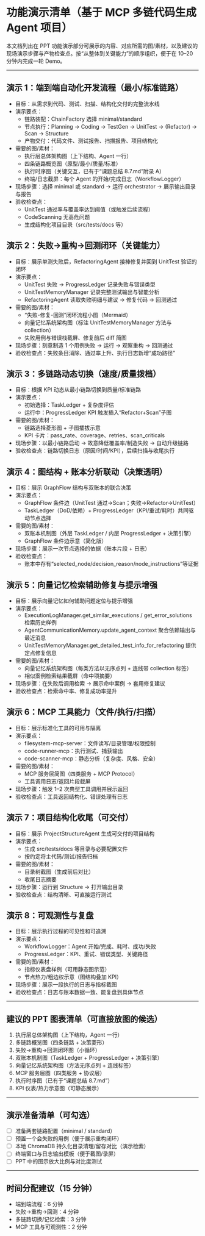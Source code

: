 # 功能演示清单（基于 MCP 多链代码生成 Agent 项目）

本文档列出在 PPT 功能演示部分可展示的内容、对应所需的图/素材，以及建议的现场演示步骤与产物检查点。按“从整体到关键能力”的顺序组织，便于在 10–20 分钟内完成一轮 Demo。

---

## 演示 1：端到端自动化开发流程（最小/标准链路）
- 目标：从需求到代码、测试、扫描、结构化交付的完整流水线
- 演示要点：
  - 链路装配：ChainFactory 选择 minimal/standard
  - 节点执行：Planning → Coding → TestGen → UnitTest → (Refactor) → Scan → Structure
  - 产物交付：代码文件、测试报告、扫描报告、项目结构化
- 需要的图/素材：
  - 执行层总体架构图（上下结构、Agent 一行）
  - 四条链路概览图（原型/最小/质量/标准）
  - 执行时序图（关键交互，已有于“课题总结 8.7.md”附录 A）
  - 终端/日志截屏：每个 Agent 的开始/完成日志（WorkflowLogger）
- 现场步骤：选择 minimal 或 standard → 运行 orchestrator → 展示输出目录与报告
- 验收检查点：
  - UnitTest 通过率与覆盖率达到阈值（或触发后续流程）
  - CodeScanning 无高危问题
  - 生成结构化项目目录（src/tests/docs 等）

## 演示 2：失败→重构→回测闭环（关键能力）
- 目标：展示单测失败后，RefactoringAgent 接棒修复并回到 UnitTest 验证的闭环
- 演示要点：
  - UnitTest 失败 → ProgressLedger 记录失败与错误类型
  - UnitTestMemoryManager 记录完整测试输出与智能分析
  - RefactoringAgent 读取失败明细与建议 → 修复代码 → 回测通过
- 需要的图/素材：
  - “失败-修复-回测”闭环流程小图（Mermaid）
  - 向量记忆系统架构图（标注 UnitTestMemoryManager 方法与 collection）
  - 失败用例与错误栈截屏、修复前后 diff 简图
- 现场步骤：刻意制造 1 个用例失败 → 运行 → 观察重构 → 回测通过
- 验收检查点：失败条目消除、通过率上升、执行日志新增“成功路径”

## 演示 3：多链路动态切换（速度/质量拨档）
- 目标：根据 KPI 动态从最小链路切换到质量/标准链路
- 演示要点：
  - 初始选择：TaskLedger + 复杂度评估
  - 运行中：ProgressLedger KPI 触发插入“Refactor+Scan”子图
- 需要的图/素材：
  - 链路选择菱形图 + 子图插拔示意
  - KPI 卡片：pass_rate、coverage、retries、scan_criticals
- 现场步骤：以最小链路启动 → 故意降低覆盖率/制造失败 → 自动升级链路
- 验收检查点：链路切换日志（原因/时间/KPI），后续扫描与收尾执行

## 演示 4：图结构 + 账本分析联动（决策透明）
- 目标：展示 GraphFlow 结构与双账本的联合决策
- 演示要点：
  - GraphFlow 条件边（UnitTest 通过→Scan；失败→Refactor→UnitTest）
  - TaskLedger（DoD/依赖）+ ProgressLedger（KPI/重试/耗时）共同驱动节点选择
- 需要的图/素材：
  - 双账本机制图（外层 TaskLedger / 内层 ProgressLedger + 决策引擎）
  - GraphFlow 条件边示意（简化版）
- 现场步骤：展示一次节点选择的依据（账本片段 + 日志）
- 验收检查点：
  - 账本中存有“selected_node/decision_reason/node_instructions”等证据

## 演示 5：向量记忆检索辅助修复与提示增强
- 目标：展示向量记忆如何辅助问题定位与提示增强
- 演示要点：
  - ExecutionLogManager.get_similar_executions / get_error_solutions 检索历史样例
  - AgentCommunicationMemory.update_agent_context 聚合依赖输出与最近消息
  - UnitTestMemoryManager.get_detailed_test_info_for_refactoring 提供定点修复信息
- 需要的图/素材：
  - 向量记忆系统架构图（每类方法以无序点列 + 连线带 collection 标签）
  - 相似案例检索结果截屏（命中项摘要）
- 现场步骤：在失败后调用检索 → 展示命中案例 → 套用修复建议
- 验收检查点：检索命中率、修复成功率提升

## 演示 6：MCP 工具能力（文件/执行/扫描）
- 目标：展示标准化工具的可用与隔离
- 演示要点：
  - filesystem-mcp-server：文件读写/目录管理/权限控制
  - code-runner-mcp：执行测试、捕获输出
  - code-scanner-mcp：静态分析（复杂度、风格、安全）
- 需要的图/素材：
  - MCP 服务层简图（四类服务 + MCP Protocol）
  - 工具调用日志/返回片段截屏
- 现场步骤：触发 1–2 次典型工具调用并展示返回
- 验收检查点：工具返回结构化、错误处理有日志

## 演示 7：项目结构化收尾（可交付）
- 目标：展示 ProjectStructureAgent 生成可交付的项目结构
- 演示要点：
  - 生成 src/tests/docs 等目录与必要配置文件
  - 按约定将主代码/测试/报告归档
- 需要的图/素材：
  - 目录树截图（生成前后对比）
  - 收尾日志摘要
- 现场步骤：运行到 Structure → 打开输出目录
- 验收检查点：结构清晰、可直接运行测试

## 演示 8：可观测性与复盘
- 目标：展示执行过程的可见性和可追溯
- 演示要点：
  - WorkflowLogger：Agent 开始/完成、耗时、成功/失败
  - ProgressLedger：KPI、重试、错误类型、关键路径
- 需要的图/素材：
  - 指标仪表盘样例（可用静态图示范）
  - 节点热力/粗边权示意（图结构叠加 KPI）
- 现场步骤：展示一段执行的日志与指标截图
- 验收检查点：日志与账本数据一致、能复盘到具体节点

---

## 建议的 PPT 图表清单（可直接放图的候选）
1) 执行层总体架构图（上下结构，Agent 一行）
2) 多链路概览图（四条链路 + 决策菱形）
3) 失败→重构→回测闭环图（小循环）
4) 双账本机制图（TaskLedger + ProgressLedger + 决策引擎）
5) 向量记忆系统架构图（方法无序点列 + 连线标签）
6) MCP 服务层图（四类服务 + 协议层）
7) 执行时序图（已有于“课题总结 8.7.md”）
8) KPI 仪表/热力示意图（可静态展示）

---

## 演示准备清单（可勾选）
- [ ] 准备两套链路配置（minimal / standard）
- [ ] 预置一个会失败的用例（便于展示重构闭环）
- [ ] 本地 ChromaDB 持久化目录清理/留存对比（演示检索）
- [ ] 终端窗口与日志输出模板（便于截图/录屏）
- [ ] PPT 中的图示放大比例与对比度测试

---

## 时间分配建议（15 分钟）
- 端到端流程：6 分钟
- 失败→重构→回测：4 分钟
- 多链路切换/记忆检索：3 分钟
- MCP 工具与可观测性：2 分钟

